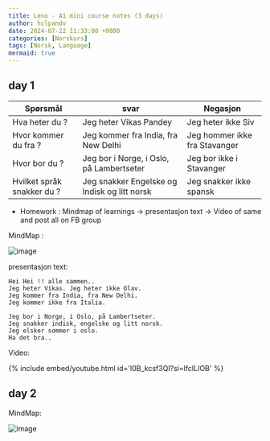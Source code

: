 ```yaml
---
title: Leno - A1 mini course notes (3 days)
author: hclpandv
date: 2024-07-22 11:33:00 +0800
categories: [Norskurs]
tags: [Norsk, Language]
mermaid: true
---
```


## day 1

| Spørsmål  | svar | Negasjon |
|---|---|---|
| Hva heter du ? | Jeg heter Vikas Pandey | Jeg heter ikke Siv |
| Hvor kommer du fra ? | Jeg kommer fra India, fra New Delhi  | Jeg hommer ikke fra Stavanger |
| Hvor bor du ? | Jeg bor i Norge, i Oslo, på Lambertseter | Jeg bor ikke i Stavanger |
| Hvilket språk snakker du ? | Jeg snakker Engelske og Indisk og litt norsk | Jeg snakker ikke spansk |

* Homework : Mindmap of learnings -> presentasjon text -> Video of same and post all on FB group

MindMap :

![image](https://github.com/user-attachments/assets/3ebb83be-a30d-4a19-9992-b87d89dd9733)



presentasjon text:

```
Hei Hei !! alle sammen..
Jeg heter Vikas. Jeg heter ikke Olav.
Jeg kommer fra India, fra New Delhi.
Jeg kommer ikke fra Italia.

Jeg bor i Norge, i Oslo, på Lambertseter.
Jeg snakker indisk, engelske og litt norsk.
Jeg elsker sommer i oslo.
Ha det bra..
```
Video: 

{% include embed/youtube.html id='I0B_kcsf3QI?si=lfcILIOB' %}  

## day 2

MindMap:

![image](https://github.com/user-attachments/assets/18230f06-1685-4289-8222-5d51cffd7020)




